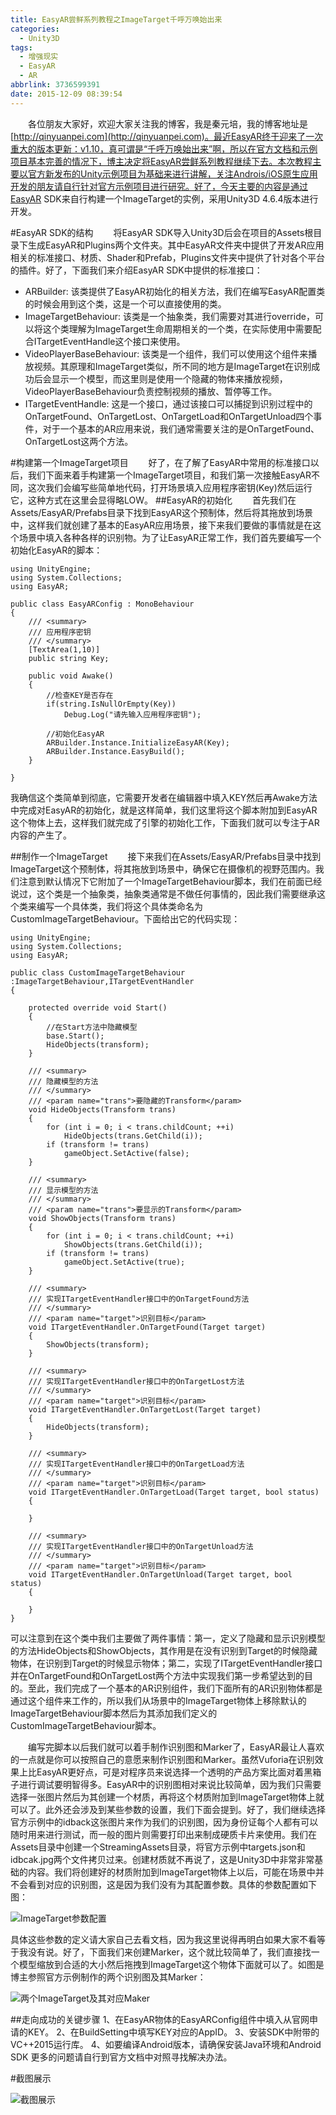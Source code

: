 ```yaml
---
title: EasyAR尝鲜系列教程之ImageTarget千呼万唤始出来
categories:
  - Unity3D
tags:
  - 增强现实
  - EasyAR
  - AR
abbrlink: 3736599391
date: 2015-12-09 08:39:54
---
```

&emsp;&emsp;各位朋友大家好，欢迎大家关注我的博客，我是秦元培，我的博客地址是[http://qinyuanpei.com](http://qinyuanpei.com)。最近EasyAR终于迎来了一次重大的版本更新：v1.10，真可谓是“千呼万唤始出来”啊，所以在官方文档和示例项目基本完善的情况下，博主决定将EasyAR尝鲜系列教程继续下去。本次教程主要以官方新发布的Unity示例项目为基础来进行讲解，关注Androis/iOS原生应用开发的朋友请自行针对官方示例项目进行研究。好了，今天主要的内容是通过EasyAR SDK来自行构建一个ImageTarget的实例，采用Unity3D 4.6.4版本进行开发。

<!--more-->

#EasyAR SDK的结构
&emsp;&emsp;将EasyAR SDK导入Unity3D后会在项目的Assets根目录下生成EasyAR和Plugins两个文件夹。其中EasyAR文件夹中提供了开发AR应用相关的标准接口、材质、Shader和Prefab，Plugins文件夹中提供了针对各个平台的插件。好了，下面我们来介绍EasyAR SDK中提供的标准接口：
* ARBuilder: 该类提供了EasyAR初始化的相关方法，我们在编写EasyAR配置类的时候会用到这个类，这是一个可以直接使用的类。
* ImageTargetBehaviour: 该类是一个抽象类，我们需要对其进行override，可以将这个类理解为ImageTarget生命周期相关的一个类，在实际使用中需要配合ITargetEventHandle这个接口来使用。
* VideoPlayerBaseBehaviour: 该类是一个组件，我们可以使用这个组件来播放视频。其原理和ImageTarget类似，所不同的地方是ImageTarget在识别成功后会显示一个模型，而这里则是使用一个隐藏的物体来播放视频，VideoPlayerBaseBehaviour负责控制视频的播放、暂停等工作。
* ITargetEventHandle: 这是一个接口，通过该接口可以捕捉到识别过程中的OnTargetFound、OnTargetLost、OnTargetLoad和OnTargetUnload四个事件，对于一个基本的AR应用来说，我们通常需要关注的是OnTargetFound、OnTargetLost这两个方法。

#构建第一个ImageTarget项目
&emsp;&emsp;好了，在了解了EasyAR中常用的标准接口以后，我们下面来着手构建第一个ImageTarget项目，和我们第一次接触EasyAR不同，这次我们会编写些简单地代码，打开场景填入应用程序密钥(Key)然后运行它，这种方式在这里会显得略LOW。
##EasyAR的初始化
&emsp;&emsp;首先我们在Assets/EasyAR/Prefabs目录下找到EasyAR这个预制体，然后将其拖放到场景中，这样我们就创建了基本的EasyAR应用场景，接下来我们要做的事情就是在这个场景中填入各种各样的识别物。为了让EasyAR正常工作，我们首先要编写一个初始化EasyAR的脚本：

```
using UnityEngine;
using System.Collections;
using EasyAR;

public class EasyARConfig : MonoBehaviour 
{
    /// <summary>
    /// 应用程序密钥
    /// </summary>
    [TextArea(1,10)]
    public string Key;

    public void Awake()
    {
        //检查KEY是否存在
        if(string.IsNullOrEmpty(Key))
            Debug.Log("请先输入应用程序密钥");

        //初始化EasyAR
        ARBuilder.Instance.InitializeEasyAR(Key);
        ARBuilder.Instance.EasyBuild();
    }
    
}
```
我确信这个类简单到彻底，它需要开发者在编辑器中填入KEY然后再Awake方法中完成对EasyAR的初始化，就是这样简单，我们这里将这个脚本附加到EasyAR这个物体上去，这样我们就完成了引擎的初始化工作，下面我们就可以专注于AR内容的产生了。

##制作一个ImageTarget
&emsp;&emsp;接下来我们在Assets/EasyAR/Prefabs目录中找到ImageTarget这个预制体，将其拖放到场景中，确保它在摄像机的视野范围内。我们注意到默认情况下它附加了一个ImageTargetBehaviour脚本，我们在前面已经说过，这个类是一个抽象类，抽象类通常是不做任何事情的，因此我们需要继承这个类来编写一个具体类，我们将这个具体类命名为CustomImageTargetBehaviour。下面给出它的代码实现：

```
using UnityEngine;
using System.Collections;
using EasyAR;

public class CustomImageTargetBehaviour :ImageTargetBehaviour,ITargetEventHandler
{

    protected override void Start()
    {
        //在Start方法中隐藏模型
        base.Start();
        HideObjects(transform);
    }

    /// <summary>
    /// 隐藏模型的方法
    /// </summary>
    /// <param name="trans">要隐藏的Transform</param>
    void HideObjects(Transform trans)
    {
        for (int i = 0; i < trans.childCount; ++i)
            HideObjects(trans.GetChild(i));
        if (transform != trans)
            gameObject.SetActive(false);
    }

    /// <summary>
    /// 显示模型的方法
    /// </summary>
    /// <param name="trans">要显示的Transform</param>
    void ShowObjects(Transform trans)
    {
        for (int i = 0; i < trans.childCount; ++i)
            ShowObjects(trans.GetChild(i));
        if (transform != trans)
            gameObject.SetActive(true);
    }

    /// <summary>
    /// 实现ITargetEventHandler接口中的OnTargetFound方法
    /// </summary>
    /// <param name="target">识别目标</param>
    void ITargetEventHandler.OnTargetFound(Target target)
    {
        ShowObjects(transform);
    }

    /// <summary>
    /// 实现ITargetEventHandler接口中的OnTargetLost方法
    /// </summary>
    /// <param name="target">识别目标</param>
    void ITargetEventHandler.OnTargetLost(Target target)
    {
        HideObjects(transform);
    }

    /// <summary>
    /// 实现ITargetEventHandler接口中的OnTargetLoad方法
    /// </summary>
    /// <param name="target">识别目标</param>
    void ITargetEventHandler.OnTargetLoad(Target target, bool status)
    {
        
    }

    /// <summary>
    /// 实现ITargetEventHandler接口中的OnTargetUnload方法
    /// </summary>
    /// <param name="target">识别目标</param>
    void ITargetEventHandler.OnTargetUnload(Target target, bool status)
    {
       
    }
}
```
可以注意到在这个类中我们主要做了两件事情：第一，定义了隐藏和显示识别模型的方法HideObjects和ShowObjects，其作用是在没有识别到Target的时候隐藏物体，在识别到Target的时候显示物体；第二，实现了ITargetEventHandler接口并在OnTargetFound和OnTargetLost两个方法中实现我们第一步希望达到的目的。至此，我们完成了一个基本的AR识别组件，我们下面所有的AR识别物体都是通过这个组件来工作的，所以我们从场景中的ImageTarget物体上移除默认的ImageTargetBehaviour脚本然后为其添加我们定义的CustomImageTargetBehaviour脚本。

&emsp;&emsp;编写完脚本以后我们就可以着手制作识别图和Marker了，EasyAR最让人喜欢的一点就是你可以按照自己的意愿来制作识别图和Marker。虽然Vuforia在识别效果上比EasyAR更好点，可是对程序员来说选择一个透明的产品方案比面对着黑箱子进行调试要明智得多。EasyAR中的识别图相对来说比较简单，因为我们只需要选择一张图片然后为其创建一个材质，再将这个材质附加到ImageTarget物体上就可以了。此外还会涉及到某些参数的设置，我们下面会提到。好了，我们继续选择官方示例中的idback这张图片来作为我们的识别图，因为身份证每个人都有可以随时用来进行测试，而一般的图片则需要打印出来制成硬质卡片来使用。我们在Assets目录中创建一个StreamingAssets目录，将官方示例中targets.json和idbcak.jpg两个文件拷贝过来。创建材质就不再说了，这是Unity3D中非常非常基础的内容。我们将创建好的材质附加到ImageTarget物体上以后，可能在场景中并不会看到对应的识别图，这是因为我们没有为其配置参数。具体的参数配置如下图：

![ImageTarget参数配置](http://img.blog.csdn.net/20160229101525178)

具体这些参数的定义请大家自己去看文档，因为我这里说得再明白如果大家不看等于我没有说。好了，下面我们来创建Marker，这个就比较简单了，我们直接找一个模型缩放到合适的大小然后拖拽到ImageTarget这个物体下面就可以了。如图是博主参照官方示例制作的两个识别图及其Marker：

![两个ImageTarget及其对应Maker](http://img.blog.csdn.net/20160229101623272)

##走向成功的关键步骤
1、在EasyAR物体的EasyARConfig组件中填入从官网申请的KEY。
2、在BuildSetting中填写KEY对应的AppID。
3、安装SDK中附带的VC++2015运行库。
4、如要编译Android版本，请确保安装Java环境和Android SDK
更多的问题请自行到官方文档中对照寻找解决办法。

#截图展示

![截图展示]()

